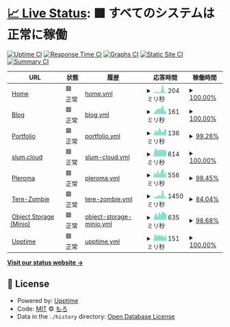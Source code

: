# [📈 Live Status](https://status.m0r016.net): <!--live status--> **🟩 すべてのシステムは正常に稼働**

[![Uptime CI](https://github.com/m0r016/status/workflows/Uptime%20CI/badge.svg)](https://github.com/m0r016/status/actions?query=workflow%3A%22Uptime+CI%22)
[![Response Time CI](https://github.com/m0r016/status/workflows/Response%20Time%20CI/badge.svg)](https://github.com/m0r016/status/actions?query=workflow%3A%22Response+Time+CI%22)
[![Graphs CI](https://github.com/m0r016/status/workflows/Graphs%20CI/badge.svg)](https://github.com/m0r016/status/actions?query=workflow%3A%22Graphs+CI%22)
[![Static Site CI](https://github.com/m0r016/status/workflows/Static%20Site%20CI/badge.svg)](https://github.com/m0r016/status/actions?query=workflow%3A%22Static+Site+CI%22)
[![Summary CI](https://github.com/m0r016/status/workflows/Summary%20CI/badge.svg)](https://github.com/m0r016/status/actions?query=workflow%3A%22Summary+CI%22)

<!--start: status pages-->
<!-- This summary is generated by Upptime (https://github.com/upptime/upptime) -->
<!-- Do not edit this manually, your changes will be overwritten -->
<!-- prettier-ignore -->
| URL | 状態 | 履歴 | 応答時間 | 稼働時間 |
| --- | ------ | ------- | ------------- | ------ |
| <img alt="" src="https://github.com/m0r016/svg/blob/0cc9ccafc47167b10ecf98eb148e76e74b0e2b3d/home-solid.svg" height="13"> [Home](https://www.m0r016.net) | 🟩 正常 | [home.yml](https://github.com/m0r016/status/commits/HEAD/history/home.yml) | <details><summary><img alt="応答時間グラフ" src="./graphs/home/response-time-week.png" height="20"> 204ミリ秒</summary><br><a href="https://status.m0r016.net/history/home"><img alt="応答時間 286" src="https://img.shields.io/endpoint?url=https%3A%2F%2Fraw.githubusercontent.com%2Fm0r016%2Fstatus%2FHEAD%2Fapi%2Fhome%2Fresponse-time.json"></a><br><a href="https://status.m0r016.net/history/home"><img alt="24時間 応答時間 104" src="https://img.shields.io/endpoint?url=https%3A%2F%2Fraw.githubusercontent.com%2Fm0r016%2Fstatus%2FHEAD%2Fapi%2Fhome%2Fresponse-time-day.json"></a><br><a href="https://status.m0r016.net/history/home"><img alt="7日 応答時間 204" src="https://img.shields.io/endpoint?url=https%3A%2F%2Fraw.githubusercontent.com%2Fm0r016%2Fstatus%2FHEAD%2Fapi%2Fhome%2Fresponse-time-week.json"></a><br><a href="https://status.m0r016.net/history/home"><img alt="30日 応答時間 270" src="https://img.shields.io/endpoint?url=https%3A%2F%2Fraw.githubusercontent.com%2Fm0r016%2Fstatus%2FHEAD%2Fapi%2Fhome%2Fresponse-time-month.json"></a><br><a href="https://status.m0r016.net/history/home"><img alt="1年 応答時間 286" src="https://img.shields.io/endpoint?url=https%3A%2F%2Fraw.githubusercontent.com%2Fm0r016%2Fstatus%2FHEAD%2Fapi%2Fhome%2Fresponse-time-year.json"></a></details> | <details><summary><a href="https://status.m0r016.net/history/home">100.00%</a></summary><a href="https://status.m0r016.net/history/home"><img alt="稼働時間 100.00%" src="https://img.shields.io/endpoint?url=https%3A%2F%2Fraw.githubusercontent.com%2Fm0r016%2Fstatus%2FHEAD%2Fapi%2Fhome%2Fuptime.json"></a><br><a href="https://status.m0r016.net/history/home"><img alt="24時間の稼働時間 100.00%" src="https://img.shields.io/endpoint?url=https%3A%2F%2Fraw.githubusercontent.com%2Fm0r016%2Fstatus%2FHEAD%2Fapi%2Fhome%2Fuptime-day.json"></a><br><a href="https://status.m0r016.net/history/home"><img alt="7日間の稼働時間 100.00%" src="https://img.shields.io/endpoint?url=https%3A%2F%2Fraw.githubusercontent.com%2Fm0r016%2Fstatus%2FHEAD%2Fapi%2Fhome%2Fuptime-week.json"></a><br><a href="https://status.m0r016.net/history/home"><img alt="30日の稼働時間 100.00%" src="https://img.shields.io/endpoint?url=https%3A%2F%2Fraw.githubusercontent.com%2Fm0r016%2Fstatus%2FHEAD%2Fapi%2Fhome%2Fuptime-month.json"></a><br><a href="https://status.m0r016.net/history/home"><img alt="1年の稼働時間 100.00%" src="https://img.shields.io/endpoint?url=https%3A%2F%2Fraw.githubusercontent.com%2Fm0r016%2Fstatus%2FHEAD%2Fapi%2Fhome%2Fuptime-year.json"></a></details>
| <img alt="" src="https://github.com/m0r016/svg/blob/0cc9ccafc47167b10ecf98eb148e76e74b0e2b3d/blog-solid.svg" height="13"> [Blog](https://blog.m0r016.net) | 🟩 正常 | [blog.yml](https://github.com/m0r016/status/commits/HEAD/history/blog.yml) | <details><summary><img alt="応答時間グラフ" src="./graphs/blog/response-time-week.png" height="20"> 161ミリ秒</summary><br><a href="https://status.m0r016.net/history/blog"><img alt="応答時間 167" src="https://img.shields.io/endpoint?url=https%3A%2F%2Fraw.githubusercontent.com%2Fm0r016%2Fstatus%2FHEAD%2Fapi%2Fblog%2Fresponse-time.json"></a><br><a href="https://status.m0r016.net/history/blog"><img alt="24時間 応答時間 99" src="https://img.shields.io/endpoint?url=https%3A%2F%2Fraw.githubusercontent.com%2Fm0r016%2Fstatus%2FHEAD%2Fapi%2Fblog%2Fresponse-time-day.json"></a><br><a href="https://status.m0r016.net/history/blog"><img alt="7日 応答時間 161" src="https://img.shields.io/endpoint?url=https%3A%2F%2Fraw.githubusercontent.com%2Fm0r016%2Fstatus%2FHEAD%2Fapi%2Fblog%2Fresponse-time-week.json"></a><br><a href="https://status.m0r016.net/history/blog"><img alt="30日 応答時間 162" src="https://img.shields.io/endpoint?url=https%3A%2F%2Fraw.githubusercontent.com%2Fm0r016%2Fstatus%2FHEAD%2Fapi%2Fblog%2Fresponse-time-month.json"></a><br><a href="https://status.m0r016.net/history/blog"><img alt="1年 応答時間 167" src="https://img.shields.io/endpoint?url=https%3A%2F%2Fraw.githubusercontent.com%2Fm0r016%2Fstatus%2FHEAD%2Fapi%2Fblog%2Fresponse-time-year.json"></a></details> | <details><summary><a href="https://status.m0r016.net/history/blog">100.00%</a></summary><a href="https://status.m0r016.net/history/blog"><img alt="稼働時間 99.99%" src="https://img.shields.io/endpoint?url=https%3A%2F%2Fraw.githubusercontent.com%2Fm0r016%2Fstatus%2FHEAD%2Fapi%2Fblog%2Fuptime.json"></a><br><a href="https://status.m0r016.net/history/blog"><img alt="24時間の稼働時間 100.00%" src="https://img.shields.io/endpoint?url=https%3A%2F%2Fraw.githubusercontent.com%2Fm0r016%2Fstatus%2FHEAD%2Fapi%2Fblog%2Fuptime-day.json"></a><br><a href="https://status.m0r016.net/history/blog"><img alt="7日間の稼働時間 100.00%" src="https://img.shields.io/endpoint?url=https%3A%2F%2Fraw.githubusercontent.com%2Fm0r016%2Fstatus%2FHEAD%2Fapi%2Fblog%2Fuptime-week.json"></a><br><a href="https://status.m0r016.net/history/blog"><img alt="30日の稼働時間 100.00%" src="https://img.shields.io/endpoint?url=https%3A%2F%2Fraw.githubusercontent.com%2Fm0r016%2Fstatus%2FHEAD%2Fapi%2Fblog%2Fuptime-month.json"></a><br><a href="https://status.m0r016.net/history/blog"><img alt="1年の稼働時間 99.99%" src="https://img.shields.io/endpoint?url=https%3A%2F%2Fraw.githubusercontent.com%2Fm0r016%2Fstatus%2FHEAD%2Fapi%2Fblog%2Fuptime-year.json"></a></details>
| <img alt="" src="https://github.com/m0r016/svg/blob/0cc9ccafc47167b10ecf98eb148e76e74b0e2b3d/pager-solid.svg" height="13"> [Portfolio](https://identity.m0r016.net) | 🟩 正常 | [portfolio.yml](https://github.com/m0r016/status/commits/HEAD/history/portfolio.yml) | <details><summary><img alt="応答時間グラフ" src="./graphs/portfolio/response-time-week.png" height="20"> 136ミリ秒</summary><br><a href="https://status.m0r016.net/history/portfolio"><img alt="応答時間 234" src="https://img.shields.io/endpoint?url=https%3A%2F%2Fraw.githubusercontent.com%2Fm0r016%2Fstatus%2FHEAD%2Fapi%2Fportfolio%2Fresponse-time.json"></a><br><a href="https://status.m0r016.net/history/portfolio"><img alt="24時間 応答時間 151" src="https://img.shields.io/endpoint?url=https%3A%2F%2Fraw.githubusercontent.com%2Fm0r016%2Fstatus%2FHEAD%2Fapi%2Fportfolio%2Fresponse-time-day.json"></a><br><a href="https://status.m0r016.net/history/portfolio"><img alt="7日 応答時間 136" src="https://img.shields.io/endpoint?url=https%3A%2F%2Fraw.githubusercontent.com%2Fm0r016%2Fstatus%2FHEAD%2Fapi%2Fportfolio%2Fresponse-time-week.json"></a><br><a href="https://status.m0r016.net/history/portfolio"><img alt="30日 応答時間 154" src="https://img.shields.io/endpoint?url=https%3A%2F%2Fraw.githubusercontent.com%2Fm0r016%2Fstatus%2FHEAD%2Fapi%2Fportfolio%2Fresponse-time-month.json"></a><br><a href="https://status.m0r016.net/history/portfolio"><img alt="1年 応答時間 234" src="https://img.shields.io/endpoint?url=https%3A%2F%2Fraw.githubusercontent.com%2Fm0r016%2Fstatus%2FHEAD%2Fapi%2Fportfolio%2Fresponse-time-year.json"></a></details> | <details><summary><a href="https://status.m0r016.net/history/portfolio">99.26%</a></summary><a href="https://status.m0r016.net/history/portfolio"><img alt="稼働時間 99.94%" src="https://img.shields.io/endpoint?url=https%3A%2F%2Fraw.githubusercontent.com%2Fm0r016%2Fstatus%2FHEAD%2Fapi%2Fportfolio%2Fuptime.json"></a><br><a href="https://status.m0r016.net/history/portfolio"><img alt="24時間の稼働時間 96.72%" src="https://img.shields.io/endpoint?url=https%3A%2F%2Fraw.githubusercontent.com%2Fm0r016%2Fstatus%2FHEAD%2Fapi%2Fportfolio%2Fuptime-day.json"></a><br><a href="https://status.m0r016.net/history/portfolio"><img alt="7日間の稼働時間 99.26%" src="https://img.shields.io/endpoint?url=https%3A%2F%2Fraw.githubusercontent.com%2Fm0r016%2Fstatus%2FHEAD%2Fapi%2Fportfolio%2Fuptime-week.json"></a><br><a href="https://status.m0r016.net/history/portfolio"><img alt="30日の稼働時間 99.83%" src="https://img.shields.io/endpoint?url=https%3A%2F%2Fraw.githubusercontent.com%2Fm0r016%2Fstatus%2FHEAD%2Fapi%2Fportfolio%2Fuptime-month.json"></a><br><a href="https://status.m0r016.net/history/portfolio"><img alt="1年の稼働時間 99.94%" src="https://img.shields.io/endpoint?url=https%3A%2F%2Fraw.githubusercontent.com%2Fm0r016%2Fstatus%2FHEAD%2Fapi%2Fportfolio%2Fuptime-year.json"></a></details>
| <img alt="" src="https://github.com/m0r016/svg/blob/0cc9ccafc47167b10ecf98eb148e76e74b0e2b3d/mastodon-brands.svg" height="13"> [slum.cloud](https://slum.cloud) | 🟩 正常 | [slum-cloud.yml](https://github.com/m0r016/status/commits/HEAD/history/slum-cloud.yml) | <details><summary><img alt="応答時間グラフ" src="./graphs/slum-cloud/response-time-week.png" height="20"> 614ミリ秒</summary><br><a href="https://status.m0r016.net/history/slum-cloud"><img alt="応答時間 593" src="https://img.shields.io/endpoint?url=https%3A%2F%2Fraw.githubusercontent.com%2Fm0r016%2Fstatus%2FHEAD%2Fapi%2Fslum-cloud%2Fresponse-time.json"></a><br><a href="https://status.m0r016.net/history/slum-cloud"><img alt="24時間 応答時間 560" src="https://img.shields.io/endpoint?url=https%3A%2F%2Fraw.githubusercontent.com%2Fm0r016%2Fstatus%2FHEAD%2Fapi%2Fslum-cloud%2Fresponse-time-day.json"></a><br><a href="https://status.m0r016.net/history/slum-cloud"><img alt="7日 応答時間 614" src="https://img.shields.io/endpoint?url=https%3A%2F%2Fraw.githubusercontent.com%2Fm0r016%2Fstatus%2FHEAD%2Fapi%2Fslum-cloud%2Fresponse-time-week.json"></a><br><a href="https://status.m0r016.net/history/slum-cloud"><img alt="30日 応答時間 592" src="https://img.shields.io/endpoint?url=https%3A%2F%2Fraw.githubusercontent.com%2Fm0r016%2Fstatus%2FHEAD%2Fapi%2Fslum-cloud%2Fresponse-time-month.json"></a><br><a href="https://status.m0r016.net/history/slum-cloud"><img alt="1年 応答時間 593" src="https://img.shields.io/endpoint?url=https%3A%2F%2Fraw.githubusercontent.com%2Fm0r016%2Fstatus%2FHEAD%2Fapi%2Fslum-cloud%2Fresponse-time-year.json"></a></details> | <details><summary><a href="https://status.m0r016.net/history/slum-cloud">100.00%</a></summary><a href="https://status.m0r016.net/history/slum-cloud"><img alt="稼働時間 99.96%" src="https://img.shields.io/endpoint?url=https%3A%2F%2Fraw.githubusercontent.com%2Fm0r016%2Fstatus%2FHEAD%2Fapi%2Fslum-cloud%2Fuptime.json"></a><br><a href="https://status.m0r016.net/history/slum-cloud"><img alt="24時間の稼働時間 100.00%" src="https://img.shields.io/endpoint?url=https%3A%2F%2Fraw.githubusercontent.com%2Fm0r016%2Fstatus%2FHEAD%2Fapi%2Fslum-cloud%2Fuptime-day.json"></a><br><a href="https://status.m0r016.net/history/slum-cloud"><img alt="7日間の稼働時間 100.00%" src="https://img.shields.io/endpoint?url=https%3A%2F%2Fraw.githubusercontent.com%2Fm0r016%2Fstatus%2FHEAD%2Fapi%2Fslum-cloud%2Fuptime-week.json"></a><br><a href="https://status.m0r016.net/history/slum-cloud"><img alt="30日の稼働時間 100.00%" src="https://img.shields.io/endpoint?url=https%3A%2F%2Fraw.githubusercontent.com%2Fm0r016%2Fstatus%2FHEAD%2Fapi%2Fslum-cloud%2Fuptime-month.json"></a><br><a href="https://status.m0r016.net/history/slum-cloud"><img alt="1年の稼働時間 99.96%" src="https://img.shields.io/endpoint?url=https%3A%2F%2Fraw.githubusercontent.com%2Fm0r016%2Fstatus%2FHEAD%2Fapi%2Fslum-cloud%2Fuptime-year.json"></a></details>
| <img alt="" src="https://github.com/m0r016/svg/blob/0cc9ccafc47167b10ecf98eb148e76e74b0e2b3d/pleroma.svg" height="13"> [Pleroma](https://wut.m0r016.net) | 🟩 正常 | [pleroma.yml](https://github.com/m0r016/status/commits/HEAD/history/pleroma.yml) | <details><summary><img alt="応答時間グラフ" src="./graphs/pleroma/response-time-week.png" height="20"> 556ミリ秒</summary><br><a href="https://status.m0r016.net/history/pleroma"><img alt="応答時間 698" src="https://img.shields.io/endpoint?url=https%3A%2F%2Fraw.githubusercontent.com%2Fm0r016%2Fstatus%2FHEAD%2Fapi%2Fpleroma%2Fresponse-time.json"></a><br><a href="https://status.m0r016.net/history/pleroma"><img alt="24時間 応答時間 679" src="https://img.shields.io/endpoint?url=https%3A%2F%2Fraw.githubusercontent.com%2Fm0r016%2Fstatus%2FHEAD%2Fapi%2Fpleroma%2Fresponse-time-day.json"></a><br><a href="https://status.m0r016.net/history/pleroma"><img alt="7日 応答時間 556" src="https://img.shields.io/endpoint?url=https%3A%2F%2Fraw.githubusercontent.com%2Fm0r016%2Fstatus%2FHEAD%2Fapi%2Fpleroma%2Fresponse-time-week.json"></a><br><a href="https://status.m0r016.net/history/pleroma"><img alt="30日 応答時間 612" src="https://img.shields.io/endpoint?url=https%3A%2F%2Fraw.githubusercontent.com%2Fm0r016%2Fstatus%2FHEAD%2Fapi%2Fpleroma%2Fresponse-time-month.json"></a><br><a href="https://status.m0r016.net/history/pleroma"><img alt="1年 応答時間 698" src="https://img.shields.io/endpoint?url=https%3A%2F%2Fraw.githubusercontent.com%2Fm0r016%2Fstatus%2FHEAD%2Fapi%2Fpleroma%2Fresponse-time-year.json"></a></details> | <details><summary><a href="https://status.m0r016.net/history/pleroma">98.45%</a></summary><a href="https://status.m0r016.net/history/pleroma"><img alt="稼働時間 94.28%" src="https://img.shields.io/endpoint?url=https%3A%2F%2Fraw.githubusercontent.com%2Fm0r016%2Fstatus%2FHEAD%2Fapi%2Fpleroma%2Fuptime.json"></a><br><a href="https://status.m0r016.net/history/pleroma"><img alt="24時間の稼働時間 100.00%" src="https://img.shields.io/endpoint?url=https%3A%2F%2Fraw.githubusercontent.com%2Fm0r016%2Fstatus%2FHEAD%2Fapi%2Fpleroma%2Fuptime-day.json"></a><br><a href="https://status.m0r016.net/history/pleroma"><img alt="7日間の稼働時間 98.45%" src="https://img.shields.io/endpoint?url=https%3A%2F%2Fraw.githubusercontent.com%2Fm0r016%2Fstatus%2FHEAD%2Fapi%2Fpleroma%2Fuptime-week.json"></a><br><a href="https://status.m0r016.net/history/pleroma"><img alt="30日の稼働時間 99.64%" src="https://img.shields.io/endpoint?url=https%3A%2F%2Fraw.githubusercontent.com%2Fm0r016%2Fstatus%2FHEAD%2Fapi%2Fpleroma%2Fuptime-month.json"></a><br><a href="https://status.m0r016.net/history/pleroma"><img alt="1年の稼働時間 94.28%" src="https://img.shields.io/endpoint?url=https%3A%2F%2Fraw.githubusercontent.com%2Fm0r016%2Fstatus%2FHEAD%2Fapi%2Fpleroma%2Fuptime-year.json"></a></details>
| <img alt="" src="https://github.com/m0r016/svg/blob/0cc9ccafc47167b10ecf98eb148e76e74b0e2b3d/mastodon-brands.svg" height="13"> [Tere-Zombie](https://mstdn.tentere.net) | 🟩 正常 | [tere-zombie.yml](https://github.com/m0r016/status/commits/HEAD/history/tere-zombie.yml) | <details><summary><img alt="応答時間グラフ" src="./graphs/tere-zombie/response-time-week.png" height="20"> 1450ミリ秒</summary><br><a href="https://status.m0r016.net/history/tere-zombie"><img alt="応答時間 1167" src="https://img.shields.io/endpoint?url=https%3A%2F%2Fraw.githubusercontent.com%2Fm0r016%2Fstatus%2FHEAD%2Fapi%2Ftere-zombie%2Fresponse-time.json"></a><br><a href="https://status.m0r016.net/history/tere-zombie"><img alt="24時間 応答時間 978" src="https://img.shields.io/endpoint?url=https%3A%2F%2Fraw.githubusercontent.com%2Fm0r016%2Fstatus%2FHEAD%2Fapi%2Ftere-zombie%2Fresponse-time-day.json"></a><br><a href="https://status.m0r016.net/history/tere-zombie"><img alt="7日 応答時間 1450" src="https://img.shields.io/endpoint?url=https%3A%2F%2Fraw.githubusercontent.com%2Fm0r016%2Fstatus%2FHEAD%2Fapi%2Ftere-zombie%2Fresponse-time-week.json"></a><br><a href="https://status.m0r016.net/history/tere-zombie"><img alt="30日 応答時間 1074" src="https://img.shields.io/endpoint?url=https%3A%2F%2Fraw.githubusercontent.com%2Fm0r016%2Fstatus%2FHEAD%2Fapi%2Ftere-zombie%2Fresponse-time-month.json"></a><br><a href="https://status.m0r016.net/history/tere-zombie"><img alt="1年 応答時間 1167" src="https://img.shields.io/endpoint?url=https%3A%2F%2Fraw.githubusercontent.com%2Fm0r016%2Fstatus%2FHEAD%2Fapi%2Ftere-zombie%2Fresponse-time-year.json"></a></details> | <details><summary><a href="https://status.m0r016.net/history/tere-zombie">84.04%</a></summary><a href="https://status.m0r016.net/history/tere-zombie"><img alt="稼働時間 99.40%" src="https://img.shields.io/endpoint?url=https%3A%2F%2Fraw.githubusercontent.com%2Fm0r016%2Fstatus%2FHEAD%2Fapi%2Ftere-zombie%2Fuptime.json"></a><br><a href="https://status.m0r016.net/history/tere-zombie"><img alt="24時間の稼働時間 100.00%" src="https://img.shields.io/endpoint?url=https%3A%2F%2Fraw.githubusercontent.com%2Fm0r016%2Fstatus%2FHEAD%2Fapi%2Ftere-zombie%2Fuptime-day.json"></a><br><a href="https://status.m0r016.net/history/tere-zombie"><img alt="7日間の稼働時間 84.04%" src="https://img.shields.io/endpoint?url=https%3A%2F%2Fraw.githubusercontent.com%2Fm0r016%2Fstatus%2FHEAD%2Fapi%2Ftere-zombie%2Fuptime-week.json"></a><br><a href="https://status.m0r016.net/history/tere-zombie"><img alt="30日の稼働時間 96.33%" src="https://img.shields.io/endpoint?url=https%3A%2F%2Fraw.githubusercontent.com%2Fm0r016%2Fstatus%2FHEAD%2Fapi%2Ftere-zombie%2Fuptime-month.json"></a><br><a href="https://status.m0r016.net/history/tere-zombie"><img alt="1年の稼働時間 99.40%" src="https://img.shields.io/endpoint?url=https%3A%2F%2Fraw.githubusercontent.com%2Fm0r016%2Fstatus%2FHEAD%2Fapi%2Ftere-zombie%2Fuptime-year.json"></a></details>
| <img alt="" src="https://github.com/m0r016/svg/blob/67311a060c987a274cb419f98a19069bdf29a133/MINIO_Bird.png" height="13"> [Object Storage (Minio)](https://s3-console.m0r016.net) | 🟩 正常 | [object-storage-minio.yml](https://github.com/m0r016/status/commits/HEAD/history/object-storage-minio.yml) | <details><summary><img alt="応答時間グラフ" src="./graphs/object-storage-minio/response-time-week.png" height="20"> 635ミリ秒</summary><br><a href="https://status.m0r016.net/history/object-storage-minio"><img alt="応答時間 617" src="https://img.shields.io/endpoint?url=https%3A%2F%2Fraw.githubusercontent.com%2Fm0r016%2Fstatus%2FHEAD%2Fapi%2Fobject-storage-minio%2Fresponse-time.json"></a><br><a href="https://status.m0r016.net/history/object-storage-minio"><img alt="24時間 応答時間 662" src="https://img.shields.io/endpoint?url=https%3A%2F%2Fraw.githubusercontent.com%2Fm0r016%2Fstatus%2FHEAD%2Fapi%2Fobject-storage-minio%2Fresponse-time-day.json"></a><br><a href="https://status.m0r016.net/history/object-storage-minio"><img alt="7日 応答時間 635" src="https://img.shields.io/endpoint?url=https%3A%2F%2Fraw.githubusercontent.com%2Fm0r016%2Fstatus%2FHEAD%2Fapi%2Fobject-storage-minio%2Fresponse-time-week.json"></a><br><a href="https://status.m0r016.net/history/object-storage-minio"><img alt="30日 応答時間 650" src="https://img.shields.io/endpoint?url=https%3A%2F%2Fraw.githubusercontent.com%2Fm0r016%2Fstatus%2FHEAD%2Fapi%2Fobject-storage-minio%2Fresponse-time-month.json"></a><br><a href="https://status.m0r016.net/history/object-storage-minio"><img alt="1年 応答時間 617" src="https://img.shields.io/endpoint?url=https%3A%2F%2Fraw.githubusercontent.com%2Fm0r016%2Fstatus%2FHEAD%2Fapi%2Fobject-storage-minio%2Fresponse-time-year.json"></a></details> | <details><summary><a href="https://status.m0r016.net/history/object-storage-minio">98.68%</a></summary><a href="https://status.m0r016.net/history/object-storage-minio"><img alt="稼働時間 97.35%" src="https://img.shields.io/endpoint?url=https%3A%2F%2Fraw.githubusercontent.com%2Fm0r016%2Fstatus%2FHEAD%2Fapi%2Fobject-storage-minio%2Fuptime.json"></a><br><a href="https://status.m0r016.net/history/object-storage-minio"><img alt="24時間の稼働時間 100.00%" src="https://img.shields.io/endpoint?url=https%3A%2F%2Fraw.githubusercontent.com%2Fm0r016%2Fstatus%2FHEAD%2Fapi%2Fobject-storage-minio%2Fuptime-day.json"></a><br><a href="https://status.m0r016.net/history/object-storage-minio"><img alt="7日間の稼働時間 98.68%" src="https://img.shields.io/endpoint?url=https%3A%2F%2Fraw.githubusercontent.com%2Fm0r016%2Fstatus%2FHEAD%2Fapi%2Fobject-storage-minio%2Fuptime-week.json"></a><br><a href="https://status.m0r016.net/history/object-storage-minio"><img alt="30日の稼働時間 99.09%" src="https://img.shields.io/endpoint?url=https%3A%2F%2Fraw.githubusercontent.com%2Fm0r016%2Fstatus%2FHEAD%2Fapi%2Fobject-storage-minio%2Fuptime-month.json"></a><br><a href="https://status.m0r016.net/history/object-storage-minio"><img alt="1年の稼働時間 97.35%" src="https://img.shields.io/endpoint?url=https%3A%2F%2Fraw.githubusercontent.com%2Fm0r016%2Fstatus%2FHEAD%2Fapi%2Fobject-storage-minio%2Fuptime-year.json"></a></details>
| <img alt="" src="https://github.com/m0r016/svg/blob/ed5dc73f06cb9d91be590ac3c9943047b2974eaa/upptime.svg" height="13"> [Upptime](https://status.m0r016.net) | 🟩 正常 | [upptime.yml](https://github.com/m0r016/status/commits/HEAD/history/upptime.yml) | <details><summary><img alt="応答時間グラフ" src="./graphs/upptime/response-time-week.png" height="20"> 151ミリ秒</summary><br><a href="https://status.m0r016.net/history/upptime"><img alt="応答時間 181" src="https://img.shields.io/endpoint?url=https%3A%2F%2Fraw.githubusercontent.com%2Fm0r016%2Fstatus%2FHEAD%2Fapi%2Fupptime%2Fresponse-time.json"></a><br><a href="https://status.m0r016.net/history/upptime"><img alt="24時間 応答時間 206" src="https://img.shields.io/endpoint?url=https%3A%2F%2Fraw.githubusercontent.com%2Fm0r016%2Fstatus%2FHEAD%2Fapi%2Fupptime%2Fresponse-time-day.json"></a><br><a href="https://status.m0r016.net/history/upptime"><img alt="7日 応答時間 151" src="https://img.shields.io/endpoint?url=https%3A%2F%2Fraw.githubusercontent.com%2Fm0r016%2Fstatus%2FHEAD%2Fapi%2Fupptime%2Fresponse-time-week.json"></a><br><a href="https://status.m0r016.net/history/upptime"><img alt="30日 応答時間 162" src="https://img.shields.io/endpoint?url=https%3A%2F%2Fraw.githubusercontent.com%2Fm0r016%2Fstatus%2FHEAD%2Fapi%2Fupptime%2Fresponse-time-month.json"></a><br><a href="https://status.m0r016.net/history/upptime"><img alt="1年 応答時間 181" src="https://img.shields.io/endpoint?url=https%3A%2F%2Fraw.githubusercontent.com%2Fm0r016%2Fstatus%2FHEAD%2Fapi%2Fupptime%2Fresponse-time-year.json"></a></details> | <details><summary><a href="https://status.m0r016.net/history/upptime">100.00%</a></summary><a href="https://status.m0r016.net/history/upptime"><img alt="稼働時間 99.44%" src="https://img.shields.io/endpoint?url=https%3A%2F%2Fraw.githubusercontent.com%2Fm0r016%2Fstatus%2FHEAD%2Fapi%2Fupptime%2Fuptime.json"></a><br><a href="https://status.m0r016.net/history/upptime"><img alt="24時間の稼働時間 100.00%" src="https://img.shields.io/endpoint?url=https%3A%2F%2Fraw.githubusercontent.com%2Fm0r016%2Fstatus%2FHEAD%2Fapi%2Fupptime%2Fuptime-day.json"></a><br><a href="https://status.m0r016.net/history/upptime"><img alt="7日間の稼働時間 100.00%" src="https://img.shields.io/endpoint?url=https%3A%2F%2Fraw.githubusercontent.com%2Fm0r016%2Fstatus%2FHEAD%2Fapi%2Fupptime%2Fuptime-week.json"></a><br><a href="https://status.m0r016.net/history/upptime"><img alt="30日の稼働時間 100.00%" src="https://img.shields.io/endpoint?url=https%3A%2F%2Fraw.githubusercontent.com%2Fm0r016%2Fstatus%2FHEAD%2Fapi%2Fupptime%2Fuptime-month.json"></a><br><a href="https://status.m0r016.net/history/upptime"><img alt="1年の稼働時間 99.44%" src="https://img.shields.io/endpoint?url=https%3A%2F%2Fraw.githubusercontent.com%2Fm0r016%2Fstatus%2FHEAD%2Fapi%2Fupptime%2Fuptime-year.json"></a></details>

<!--end: status pages-->

[**Visit our status website →**](https://status.m0r016.net)

## 📄 License

- Powered by: [Upptime](https://github.com/upptime/upptime)
- Code: [MIT](./LICENSE) © [もろ](https://www.m0r016.net)
- Data in the `./history` directory: [Open Database License](https://opendatacommons.org/licenses/odbl/1-0/)

